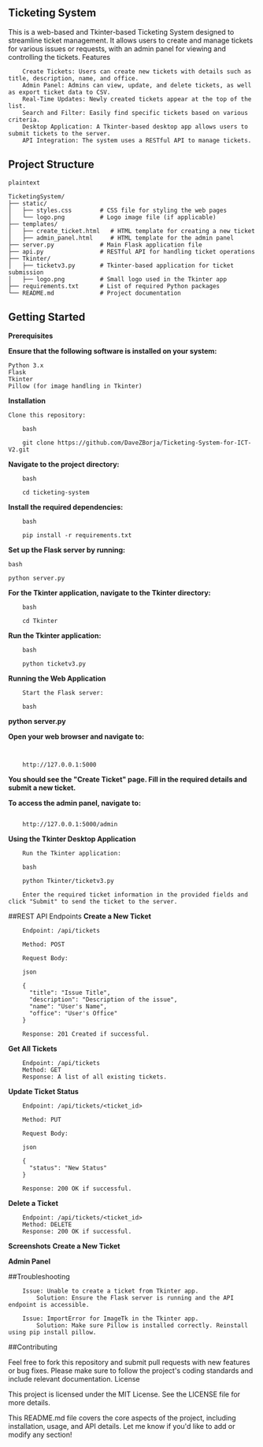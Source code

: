 ## Ticketing System

This is a web-based and Tkinter-based Ticketing System designed to streamline ticket management. It allows users to create and manage tickets for various issues or requests, with an admin panel for viewing and controlling the tickets.
Features
```
    Create Tickets: Users can create new tickets with details such as title, description, name, and office.
    Admin Panel: Admins can view, update, and delete tickets, as well as export ticket data to CSV.
    Real-Time Updates: Newly created tickets appear at the top of the list.
    Search and Filter: Easily find specific tickets based on various criteria.
    Desktop Application: A Tkinter-based desktop app allows users to submit tickets to the server.
    API Integration: The system uses a RESTful API to manage tickets.
```
## Project Structure
```
plaintext

TicketingSystem/
├── static/
│   ├── styles.css        # CSS file for styling the web pages
│   └── logo.png          # Logo image file (if applicable)
├── templates/
│   ├── create_ticket.html   # HTML template for creating a new ticket
│   ├── admin_panel.html     # HTML template for the admin panel
├── server.py             # Main Flask application file
├── api.py                # RESTful API for handling ticket operations
├── Tkinter/
│   ├── ticketv3.py       # Tkinter-based application for ticket submission
│   ├── logo.png          # Small logo used in the Tkinter app
├── requirements.txt      # List of required Python packages
└── README.md             # Project documentation
```
## Getting Started
**Prerequisites**

**Ensure that the following software is installed on your system:**

    Python 3.x
    Flask
    Tkinter
    Pillow (for image handling in Tkinter)

**Installation**

    Clone this repository:
```
    bash

    git clone https://github.com/DaveZBorja/Ticketing-System-for-ICT-V2.git
```
**Navigate to the project directory:**
```
    bash

    cd ticketing-system
```
**Install the required dependencies:**
```
    bash

    pip install -r requirements.txt
```
**Set up the Flask server by running:**

    bash

    python server.py

**For the Tkinter application, navigate to the Tkinter directory:**
```
    bash

    cd Tkinter
```
**Run the Tkinter application:**
```
    bash

    python ticketv3.py
```
**Running the Web Application**
```
    Start the Flask server:

    bash
```
**python server.py**

**Open your web browser and navigate to:**
```


    http://127.0.0.1:5000
```
**You should see the "Create Ticket" page. Fill in the required details and submit a new ticket.**

**To access the admin panel, navigate to:**
```

    http://127.0.0.1:5000/admin
```
**Using the Tkinter Desktop Application**
```
    Run the Tkinter application:

    bash

    python Tkinter/ticketv3.py

    Enter the required ticket information in the provided fields and click "Submit" to send the ticket to the server.
```
##REST API Endpoints
**Create a New Ticket**
```
    Endpoint: /api/tickets

    Method: POST

    Request Body:

    json

    {
      "title": "Issue Title",
      "description": "Description of the issue",
      "name": "User's Name",
      "office": "User's Office"
    }

    Response: 201 Created if successful.
```
**Get All Tickets**
```
    Endpoint: /api/tickets
    Method: GET
    Response: A list of all existing tickets.
```
**Update Ticket Status**
```
    Endpoint: /api/tickets/<ticket_id>

    Method: PUT

    Request Body:

    json

    {
      "status": "New Status"
    }

    Response: 200 OK if successful.
```
**Delete a Ticket**
```
    Endpoint: /api/tickets/<ticket_id>
    Method: DELETE
    Response: 200 OK if successful.
```
**Screenshots**
**Create a New Ticket**

**Admin Panel**

##Troubleshooting
```
    Issue: Unable to create a ticket from Tkinter app.
        Solution: Ensure the Flask server is running and the API endpoint is accessible.

    Issue: ImportError for ImageTk in the Tkinter app.
        Solution: Make sure Pillow is installed correctly. Reinstall using pip install pillow.
```
##Contributing

Feel free to fork this repository and submit pull requests with new features or bug fixes. Please make sure to follow the project's coding standards and include relevant documentation.
License

This project is licensed under the MIT License. See the LICENSE file for more details.

This README.md file covers the core aspects of the project, including installation, usage, and API details. Let me know if you'd like to add or modify any section!
